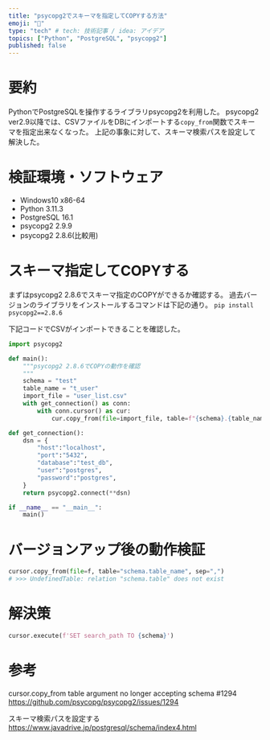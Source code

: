 ```yaml
---
title: "psycopg2でスキーマを指定してCOPYする方法"
emoji: "🍣"
type: "tech" # tech: 技術記事 / idea: アイデア
topics: ["Python", "PostgreSQL", "psycopg2"]
published: false
---
```


# 要約
PythonでPostgreSQLを操作するライブラリpsycopg2を利用した。
psycopg2 ver2.9以降では、CSVファイルをDBにインポートする`copy_from`関数でスキーマを指定出来なくなった。
上記の事象に対して、スキーマ検索パスを設定して解決した。

# 検証環境・ソフトウェア
* Windows10 x86-64
* Python 3.11.3
* PostgreSQL 16.1 
* psycopg2 2.9.9
* psycopg2 2.8.6(比較用)

# スキーマ指定してCOPYする
まずはpsycopg2 2.8.6でスキーマ指定のCOPYができるか確認する。
過去バージョンのライブラリをインストールするコマンドは下記の通り。
`pip install psycopg2==2.8.6`

下記コードでCSVがインポートできることを確認した。
```python
import psycopg2

def main():
    """psycopg2 2.8.6でCOPYの動作を確認
    """
    schema = "test"
    table_name = "t_user"
    import_file = "user_list.csv"
    with get_connection() as conn:
        with conn.cursor() as cur:
            cur.copy_from(file=import_file, table=f"{schema}.{table_name}", sep=",")

def get_connection():
    dsn = {
        "host":"localhost",
        "port":"5432",
        "database":"test_db",
        "user":"postgres",
        "password":"postgres",
    }
    return psycopg2.connect(**dsn)

if __name__ == "__main__":
    main()
```


# バージョンアップ後の動作検証
```python
cursor.copy_from(file=f, table="schema.table_name", sep=",")
# >>> UndefinedTable: relation "schema.table" does not exist
```

# 解決策
```python
cursor.execute(f'SET search_path TO {schema}')
```

# 参考
cursor.copy_from table argument no longer accepting schema #1294
https://github.com/psycopg/psycopg2/issues/1294

スキーマ検索パスを設定する
https://www.javadrive.jp/postgresql/schema/index4.html
